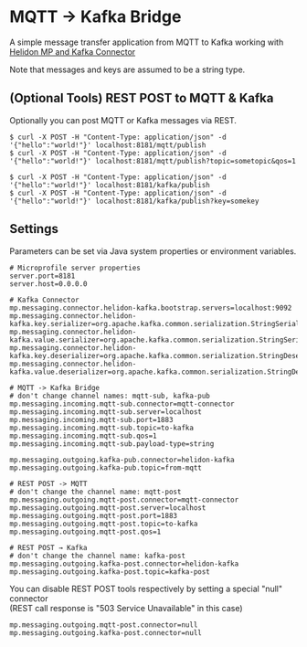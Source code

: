 # MQTT -> Kafka Bridge

A simple message transfer application from MQTT to Kafka working with [Helidon MP and Kafka Connector](https://helidon.io/docs/v2/#/mp/reactivemessaging/04_kafka)  

Note that messages and keys are assumed to be a string type.

## (Optional Tools) REST POST to MQTT & Kafka

Optionally you can post MQTT or Kafka messages via REST.

```
$ curl -X POST -H "Content-Type: application/json" -d '{"hello":"world!"}' localhost:8181/mqtt/publish
$ curl -X POST -H "Content-Type: application/json" -d '{"hello":"world!"}' localhost:8181/mqtt/publish?topic=sometopic&qos=1
```

```
$ curl -X POST -H "Content-Type: application/json" -d '{"hello":"world!"}' localhost:8181/kafka/publish
$ curl -X POST -H "Content-Type: application/json" -d '{"hello":"world!"}' localhost:8181/kafka/publish?key=somekey
```

## Settings

Parameters can be set via Java system properties or environment variables.

```
# Microprofile server properties
server.port=8181
server.host=0.0.0.0

# Kafka Connector
mp.messaging.connector.helidon-kafka.bootstrap.servers=localhost:9092
mp.messaging.connector.helidon-kafka.key.serializer=org.apache.kafka.common.serialization.StringSerializer
mp.messaging.connector.helidon-kafka.value.serializer=org.apache.kafka.common.serialization.StringSerializer
mp.messaging.connector.helidon-kafka.key.deserializer=org.apache.kafka.common.serialization.StringDeserializer
mp.messaging.connector.helidon-kafka.value.deserializer=org.apache.kafka.common.serialization.StringDeserializer

# MQTT -> Kafka Bridge
# don't change channel names: mqtt-sub, kafka-pub
mp.messaging.incoming.mqtt-sub.connector=mqtt-connector
mp.messaging.incoming.mqtt-sub.server=localhost
mp.messaging.incoming.mqtt-sub.port=1883
mp.messaging.incoming.mqtt-sub.topic=to-kafka
mp.messaging.incoming.mqtt-sub.qos=1
mp.messaging.incoming.mqtt-sub.payload-type=string

mp.messaging.outgoing.kafka-pub.connector=helidon-kafka
mp.messaging.outgoing.kafka-pub.topic=from-mqtt

# REST POST -> MQTT
# don't change the channel name: mqtt-post
mp.messaging.outgoing.mqtt-post.connector=mqtt-connector
mp.messaging.outgoing.mqtt-post.server=localhost
mp.messaging.outgoing.mqtt-post.port=1883
mp.messaging.outgoing.mqtt-post.topic=to-kafka
mp.messaging.outgoing.mqtt-post.qos=1

# REST POST → Kafka
# don't change the channel name: kafka-post
mp.messaging.outgoing.kafka-post.connector=helidon-kafka
mp.messaging.outgoing.kafka-post.topic=kafka-post
```

You can disable REST POST tools respectively by setting a special "null" connector  
(REST call response is "503 Service Unavailable" in this case)

```
mp.messaging.outgoing.mqtt-post.connector=null
mp.messaging.outgoing.kafka-post.connector=null
```

